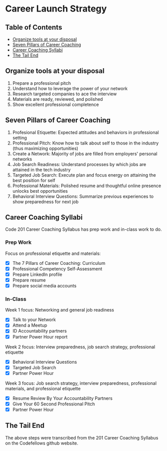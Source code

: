 # Career Launch Strategy

## Table of Contents

- [Organize tools at your disposal](#organize-tools-at-your-disposal)
- [Seven Pillars of Career Coaching](#seven-pillars-of-career-coaching)
- [Career Coaching Syllabi](#career-coaching-syllabi)
- [The Tail End](#the-tail-end)

## Organize tools at your disposal

1. Prepare a professional pitch
2. Understand how to leverage the power of your network
3. Research targeted companies to ace the interview
4. Materials are ready, reviewed, and polished
5. Show excellent professional completence

## Seven Pillars of Career Coaching

1. Profesional Etiquette: Expected attitudes and behaviors in professional setting
2. Professional Pitch: Know how to talk about self to those in the industry (thus maximizing opportunities)
3. Create a Network: Majority of jobs are filled from employers' personal networks
4. Job Search Readiness: Understand processes by which jobs are attained in the tech industry
5. Targeted Job Search: Execute plan and focus energy on attaining the best position for self
6. Professional Materials: Polished resume and thoughtful online presence unlocks best opportunities
7. Behavioral Interview Questions: Summarize previous experiences to show preparedness for next job

## Career Coaching Syllabi

Code 201 Career Coaching Syllabus has prep work and in-class work to do.

### Prep Work

Focus on professional etiquette and materials:

- [x] The 7 Pillars of Career Coaching: Curriculum
- [x] Professional Competency Self-Assessment
- [x] Prepare LinkedIn profile
- [x] Prepare resume
- [x] Prepare social media accounts

### In-Class

Week 1 focus: Networking and general job readiness

- [x] Talk to your Network
- [x] Attend a Meetup
- [x] ID Accountability partners
- [x] Partner Power Hour report

Week 2 focus: Interview preparedness, job search strategy, professional etiquette

- [x] Behavioral Interview Questions
- [x] Targeted Job Search
- [x] Partner Power Hour

Week 3 focus: Job search strategy, interview preparedness, professional materials, and professional etiquette

- [x] Resume Review By Your Accountability Partners
- [x] Give Your 60 Second Professional Pitch
- [x] Partner Power Hour

## The Tail End

The above steps were transcribed from the 201 Career Coaching Syllabus on the Codefellows github website.
